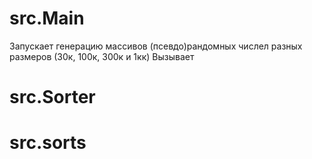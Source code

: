 # src.Main
Запускает генерацию массивов (псевдо)рандомных числел разных размеров (30к, 100к, 300к и 1кк)
Вызывает 
# src.Sorter

# src.sorts
